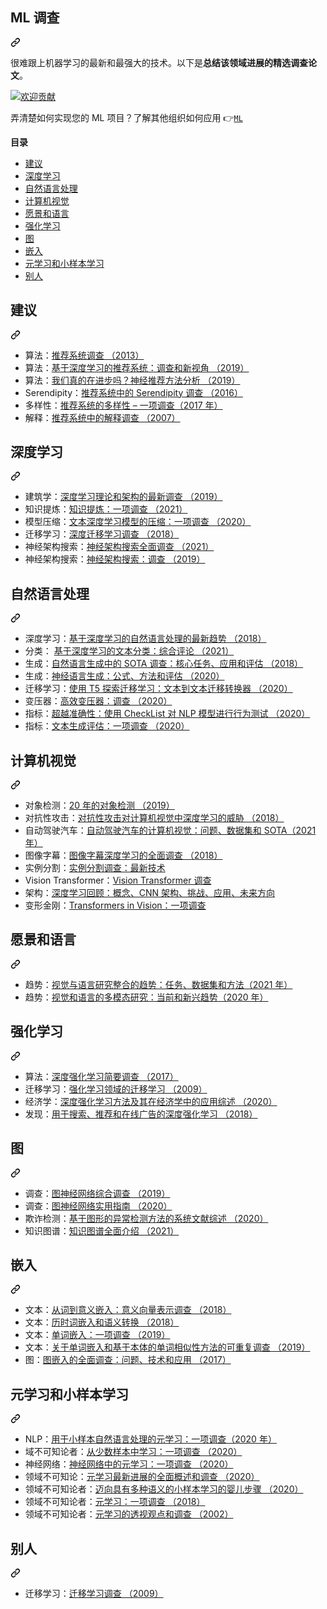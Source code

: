 <div class="Box-sc-g0xbh4-0 QkQOb js-snippet-clipboard-copy-unpositioned" data-hpc="true"><article class="markdown-body entry-content container-lg" itemprop="text"><div class="markdown-heading" dir="auto"><h1 tabindex="-1" class="heading-element" dir="auto" _msttexthash="7666152" _msthash="193">ML 调查</h1><a id="user-content-ml-surveys" class="anchor" aria-label="永久链接： ml-surveys" href="#ml-surveys" _mstaria-label="446615" _msthash="194"><svg class="octicon octicon-link" viewBox="0 0 16 16" version="1.1" width="16" height="16" aria-hidden="true"><path d="m7.775 3.275 1.25-1.25a3.5 3.5 0 1 1 4.95 4.95l-2.5 2.5a3.5 3.5 0 0 1-4.95 0 .751.751 0 0 1 .018-1.042.751.751 0 0 1 1.042-.018 1.998 1.998 0 0 0 2.83 0l2.5-2.5a2.002 2.002 0 0 0-2.83-2.83l-1.25 1.25a.751.751 0 0 1-1.042-.018.751.751 0 0 1-.018-1.042Zm-4.69 9.64a1.998 1.998 0 0 0 2.83 0l1.25-1.25a.751.751 0 0 1 1.042.018.751.751 0 0 1 .018 1.042l-1.25 1.25a3.5 3.5 0 1 1-4.95-4.95l2.5-2.5a3.5 3.5 0 0 1 4.95 0 .751.751 0 0 1-.018 1.042.751.751 0 0 1-1.042.018 1.998 1.998 0 0 0-2.83 0l-2.5 2.5a1.998 1.998 0 0 0 0 2.83Z"></path></svg></a></div>
<p dir="auto" _msttexthash="330247086" _msthash="195">很难跟上机器学习的最新和最强大的技术。以下是<strong _istranslated="1">总结该领域进展的精选调查论文</strong>。</p>
<p dir="auto"><a href="/eugeneyan/ml-surveys/blob/main/CONTRIBUTING.md"><img src="https://camo.githubusercontent.com/a93286920599112849c7c2af9d239294be27738b440248e434813b1bd0ffb368/68747470733a2f2f696d672e736869656c64732e696f2f62616467652f636f6e747269627574696f6e732d77656c636f6d652d627269676874677265656e2e7376673f7374796c653d666c6174" alt="欢迎贡献" data-canonical-src="https://img.shields.io/badge/contributions-welcome-brightgreen.svg?style=flat" style="max-width: 100%;" _mstalt="465374" _msthash="196"></a></p>
<p dir="auto" _msttexthash="198659591" _msthash="197">弄清楚如何实现您的 ML 项目？了解其他组织如何应用 👉<a href="https://github.com/eugeneyan/applied-ml" _istranslated="1"><code _istranslated="1">ML</code></a></p>
<p dir="auto"><strong _msttexthash="5308706" _msthash="198">目录</strong></p>
<ul dir="auto">
<li><a href="#recommendation" _msttexthash="5931406" _msthash="199">建议</a></li>
<li><a href="#deep-learning" _msttexthash="10427001" _msthash="200">深度学习</a></li>
<li><a href="#natural-language-processing" _msttexthash="22716499" _msthash="201">自然语言处理</a></li>
<li><a href="#computer-vision" _msttexthash="19264232" _msthash="202">计算机视觉</a></li>
<li><a href="#vision-and-language" _msttexthash="17233619" _msthash="203">愿景和语言</a></li>
<li><a href="#reinforcement-learning" _msttexthash="9776364" _msthash="204">强化学习</a></li>
<li><a href="#graph" _msttexthash="2026570" _msthash="205">图</a></li>
<li><a href="#embeddings" _msttexthash="4340492" _msthash="206">嵌入</a></li>
<li><a href="#meta-learning-and-few-shot-Learning" _msttexthash="29654222" _msthash="207">元学习和小样本学习</a></li>
<li><a href="#others" _msttexthash="4010201" _msthash="208">别人</a></li>
</ul>
<div class="markdown-heading" dir="auto"><h2 tabindex="-1" class="heading-element" dir="auto" _msttexthash="5931406" _msthash="209">建议</h2><a id="user-content-recommendation" class="anchor" aria-label="永久链接： 推荐" href="#recommendation" _mstaria-label="596193" _msthash="210"><svg class="octicon octicon-link" viewBox="0 0 16 16" version="1.1" width="16" height="16" aria-hidden="true"><path d="m7.775 3.275 1.25-1.25a3.5 3.5 0 1 1 4.95 4.95l-2.5 2.5a3.5 3.5 0 0 1-4.95 0 .751.751 0 0 1 .018-1.042.751.751 0 0 1 1.042-.018 1.998 1.998 0 0 0 2.83 0l2.5-2.5a2.002 2.002 0 0 0-2.83-2.83l-1.25 1.25a.751.751 0 0 1-1.042-.018.751.751 0 0 1-.018-1.042Zm-4.69 9.64a1.998 1.998 0 0 0 2.83 0l1.25-1.25a.751.751 0 0 1 1.042.018.751.751 0 0 1 .018 1.042l-1.25 1.25a3.5 3.5 0 1 1-4.95-4.95l2.5-2.5a3.5 3.5 0 0 1 4.95 0 .751.751 0 0 1-.018 1.042.751.751 0 0 1-1.042.018 1.998 1.998 0 0 0-2.83 0l-2.5 2.5a1.998 1.998 0 0 0 0 2.83Z"></path></svg></a></div>
<ul dir="auto">
<li _msttexthash="75182601" _msthash="211">算法：<a href="http://irntez.ir/wp-content/uploads/2016/12/sciencedirec.pdf" rel="nofollow" _istranslated="1">推荐系统调查 （2013）</a></li>
<li _msttexthash="199445363" _msthash="212">算法：<a href="https://arxiv.org/pdf/1707.07435.pdf" rel="nofollow" _istranslated="1">基于深度学习的推荐系统：调查和新视角 （2019）</a></li>
<li _msttexthash="181568439" _msthash="213">算法：<a href="https://arxiv.org/pdf/1907.06902.pdf" rel="nofollow" _istranslated="1">我们真的在进步吗？神经推荐方法分析 （2019）</a></li>
<li _msttexthash="162863207" _msthash="214">Serendipity：<a href="https://www.researchgate.net/publication/306075233_A_Survey_of_Serendipity_in_Recommender_Systems" rel="nofollow" _istranslated="1">推荐系统中的 Serendipity 调查 （2016）</a></li>
<li _msttexthash="149844981" _msthash="215">多样性：<a href="https://papers-gamma.link/static/memory/pdfs/153-Kunaver_Diversity_in_Recommender_Systems_2017.pdf" rel="nofollow" _istranslated="1">推荐系统的多样性 – 一项调查（2017 年）</a></li>
<li _msttexthash="111696754" _msthash="216">解释：<a href="http://citeseerx.ist.psu.edu/viewdoc/download?doi=10.1.1.418.9237&amp;rep=rep1&amp;type=pdf" rel="nofollow" _istranslated="1">推荐系统中的解释调查 （2007）</a></li>
</ul>
<div class="markdown-heading" dir="auto"><h2 tabindex="-1" class="heading-element" dir="auto" _msttexthash="10427001" _msthash="217">深度学习</h2><a id="user-content-deep-learning" class="anchor" aria-label="永久链接：深度学习" href="#deep-learning" _mstaria-label="500981" _msthash="218"><svg class="octicon octicon-link" viewBox="0 0 16 16" version="1.1" width="16" height="16" aria-hidden="true"><path d="m7.775 3.275 1.25-1.25a3.5 3.5 0 1 1 4.95 4.95l-2.5 2.5a3.5 3.5 0 0 1-4.95 0 .751.751 0 0 1 .018-1.042.751.751 0 0 1 1.042-.018 1.998 1.998 0 0 0 2.83 0l2.5-2.5a2.002 2.002 0 0 0-2.83-2.83l-1.25 1.25a.751.751 0 0 1-1.042-.018.751.751 0 0 1-.018-1.042Zm-4.69 9.64a1.998 1.998 0 0 0 2.83 0l1.25-1.25a.751.751 0 0 1 1.042.018.751.751 0 0 1 .018 1.042l-1.25 1.25a3.5 3.5 0 1 1-4.95-4.95l2.5-2.5a3.5 3.5 0 0 1 4.95 0 .751.751 0 0 1-.018 1.042.751.751 0 0 1-1.042.018 1.998 1.998 0 0 0-2.83 0l-2.5 2.5a1.998 1.998 0 0 0 0 2.83Z"></path></svg></a></div>
<ul dir="auto">
<li _msttexthash="151208915" _msthash="219">建筑学：<a href="https://www.mdpi.com/2079-9292/8/3/292/htm" rel="nofollow" _istranslated="1">深度学习理论和架构的最新调查 （2019）</a></li>
<li _msttexthash="126558185" _msthash="220">知识提炼：<a href="https://arxiv.org/pdf/2006.05525.pdf" rel="nofollow" _istranslated="1">知识提炼：一项调查 （2021）</a></li>
<li _msttexthash="195216931" _msthash="221">模型压缩：<a href="https://arxiv.org/pdf/2008.05221.pdf" rel="nofollow" _istranslated="1">文本深度学习模型的压缩：一项调查 （2020）</a></li>
<li _msttexthash="105064635" _msthash="222">迁移学习：<a href="https://arxiv.org/pdf/1808.01974.pdf" rel="nofollow" _istranslated="1">深度迁移学习调查 （2018）</a></li>
<li _msttexthash="148980481" _msthash="223">神经架构搜索：<a href="https://arxiv.org/abs/2006.02903" rel="nofollow" _istranslated="1">神经架构搜索全面调查 （2021）</a></li>
<li _msttexthash="147452487" _msthash="224">神经架构搜索：<a href="https://arxiv.org/abs/1808.05377" rel="nofollow" _istranslated="1">神经架构搜索：调查 （2019）</a></li>
</ul>
<div class="markdown-heading" dir="auto"><h2 tabindex="-1" class="heading-element" dir="auto" _msttexthash="22716499" _msthash="225">自然语言处理</h2><a id="user-content-natural-language-processing" class="anchor" aria-label="永久链接：自然语言处理" href="#natural-language-processing" _mstaria-label="1126489" _msthash="226"><svg class="octicon octicon-link" viewBox="0 0 16 16" version="1.1" width="16" height="16" aria-hidden="true"><path d="m7.775 3.275 1.25-1.25a3.5 3.5 0 1 1 4.95 4.95l-2.5 2.5a3.5 3.5 0 0 1-4.95 0 .751.751 0 0 1 .018-1.042.751.751 0 0 1 1.042-.018 1.998 1.998 0 0 0 2.83 0l2.5-2.5a2.002 2.002 0 0 0-2.83-2.83l-1.25 1.25a.751.751 0 0 1-1.042-.018.751.751 0 0 1-.018-1.042Zm-4.69 9.64a1.998 1.998 0 0 0 2.83 0l1.25-1.25a.751.751 0 0 1 1.042.018.751.751 0 0 1 .018 1.042l-1.25 1.25a3.5 3.5 0 1 1-4.95-4.95l2.5-2.5a3.5 3.5 0 0 1 4.95 0 .751.751 0 0 1-.018 1.042.751.751 0 0 1-1.042.018 1.998 1.998 0 0 0-2.83 0l-2.5 2.5a1.998 1.998 0 0 0 0 2.83Z"></path></svg></a></div>
<ul dir="auto">
<li _msttexthash="208979485" _msthash="227">深度学习：<a href="https://arxiv.org/pdf/1708.02709.pdf" rel="nofollow" _istranslated="1">基于深度学习的自然语言处理的最新趋势 （2018）</a></li>
<li _msttexthash="171831166" _msthash="228">分类： <a href="https://arxiv.org/pdf/2004.03705" rel="nofollow" _istranslated="1">基于深度学习的文本分类：综合评论 （2021）</a></li>
<li _msttexthash="247869362" _msthash="229">生成：<a href="https://www.jair.org/index.php/jair/article/view/11173/26378" rel="nofollow" _istranslated="1">自然语言生成中的 SOTA 调查：核心任务、应用和评估 （2018）</a></li>
<li _msttexthash="154833354" _msthash="230">生成：<a href="https://arxiv.org/pdf/2007.15780.pdf" rel="nofollow" _istranslated="1">神经语言生成：公式、方法和评估 （2020）</a></li>
<li _msttexthash="248697501" _msthash="231">迁移学习：<a href="https://arxiv.org/abs/1910.10683" rel="nofollow" _istranslated="1">使用 T5 探索迁移学习：文本到文本迁移转换器 （2020）</a></li>
<li _msttexthash="101081539" _msthash="232">变压器：<a href="https://arxiv.org/pdf/2009.06732.pdf" rel="nofollow" _istranslated="1">高效变压器：调查 （2020）</a></li>
<li _msttexthash="246205089" _msthash="233">指标：<a href="https://arxiv.org/pdf/2005.04118.pdf" rel="nofollow" _istranslated="1">超越准确性：使用 CheckList 对 NLP 模型进行行为测试 （2020）</a></li>
<li _msttexthash="122107934" _msthash="234">指标：<a href="https://arxiv.org/pdf/2006.14799.pdf" rel="nofollow" _istranslated="1">文本生成评估：一项调查 （2020）</a></li>
</ul>
<div class="markdown-heading" dir="auto"><h2 tabindex="-1" class="heading-element" dir="auto" _msttexthash="19264232" _msthash="235">计算机视觉</h2><a id="user-content-computer-vision" class="anchor" aria-label="永久链接：计算机视觉" href="#computer-vision" _mstaria-label="601185" _msthash="236"><svg class="octicon octicon-link" viewBox="0 0 16 16" version="1.1" width="16" height="16" aria-hidden="true"><path d="m7.775 3.275 1.25-1.25a3.5 3.5 0 1 1 4.95 4.95l-2.5 2.5a3.5 3.5 0 0 1-4.95 0 .751.751 0 0 1 .018-1.042.751.751 0 0 1 1.042-.018 1.998 1.998 0 0 0 2.83 0l2.5-2.5a2.002 2.002 0 0 0-2.83-2.83l-1.25 1.25a.751.751 0 0 1-1.042-.018.751.751 0 0 1-.018-1.042Zm-4.69 9.64a1.998 1.998 0 0 0 2.83 0l1.25-1.25a.751.751 0 0 1 1.042.018.751.751 0 0 1 .018 1.042l-1.25 1.25a3.5 3.5 0 1 1-4.95-4.95l2.5-2.5a3.5 3.5 0 0 1 4.95 0 .751.751 0 0 1-.018 1.042.751.751 0 0 1-1.042.018 1.998 1.998 0 0 0-2.83 0l-2.5 2.5a1.998 1.998 0 0 0 0 2.83Z"></path></svg></a></div>
<ul dir="auto">
<li _msttexthash="96605327" _msthash="237">对象检测：<a href="https://arxiv.org/pdf/1905.05055.pdf" rel="nofollow" _istranslated="1">20 年的对象检测 （2019）</a></li>
<li _msttexthash="229478392" _msthash="238">对抗性攻击：<a href="https://ieeexplore.ieee.org/stamp/stamp.jsp?arnumber=8294186" rel="nofollow" _istranslated="1">对抗性攻击对计算机视觉中深度学习的威胁 （2018）</a></li>
<li _msttexthash="318991816" _msthash="239">自动驾驶汽车：<a href="https://arxiv.org/pdf/1704.05519.pdf" rel="nofollow" _istranslated="1">自动驾驶汽车的计算机视觉：问题、数据集和 SOTA（2021 年）</a></li>
<li _msttexthash="147397562" _msthash="240">图像字幕：<a href="https://arxiv.org/pdf/1810.04020.pdf" rel="nofollow" _istranslated="1">图像字幕深度学习的全面调查 （2018）</a></li>
<li _msttexthash="90163606" _msthash="241">实例分割：<a href="https://arxiv.org/abs/2007.00047" rel="nofollow" _istranslated="1">实例分割调查：最新技术</a></li>
<li _msttexthash="55944759" _msthash="242">Vision Transformer：<a href="https://arxiv.org/abs/2012.12556" rel="nofollow" _istranslated="1">Vision Transformer 调查</a></li>
<li _msttexthash="178515805" _msthash="243">架构：<a href="https://link.springer.com/article/10.1186/s40537-021-00444-8" rel="nofollow" _istranslated="1">深度学习回顾：概念、CNN 架构、挑战、应用、未来方向</a></li>
<li _msttexthash="103271870" _msthash="244">变形金刚：<a href="https://arxiv.org/abs/2101.01169" rel="nofollow" _istranslated="1">Transformers in Vision：一项调查</a></li>
</ul>
<div class="markdown-heading" dir="auto"><h2 tabindex="-1" class="heading-element" dir="auto" _msttexthash="17233619" _msthash="245">愿景和语言</h2><a id="user-content-vision-and-language" class="anchor" aria-label="永久链接：视觉和语言" href="#vision-and-language" _mstaria-label="713076" _msthash="246"><svg class="octicon octicon-link" viewBox="0 0 16 16" version="1.1" width="16" height="16" aria-hidden="true"><path d="m7.775 3.275 1.25-1.25a3.5 3.5 0 1 1 4.95 4.95l-2.5 2.5a3.5 3.5 0 0 1-4.95 0 .751.751 0 0 1 .018-1.042.751.751 0 0 1 1.042-.018 1.998 1.998 0 0 0 2.83 0l2.5-2.5a2.002 2.002 0 0 0-2.83-2.83l-1.25 1.25a.751.751 0 0 1-1.042-.018.751.751 0 0 1-.018-1.042Zm-4.69 9.64a1.998 1.998 0 0 0 2.83 0l1.25-1.25a.751.751 0 0 1 1.042.018.751.751 0 0 1 .018 1.042l-1.25 1.25a3.5 3.5 0 1 1-4.95-4.95l2.5-2.5a3.5 3.5 0 0 1 4.95 0 .751.751 0 0 1-.018 1.042.751.751 0 0 1-1.042.018 1.998 1.998 0 0 0-2.83 0l-2.5 2.5a1.998 1.998 0 0 0 0 2.83Z"></path></svg></a></div>
<ul dir="auto">
<li _msttexthash="252110885" _msthash="247">趋势：<a href="https://doi.org/10.1613/jair.1.11688" rel="nofollow" _istranslated="1">视觉与语言研究整合的趋势：任务、数据集和方法（2021 年）</a></li>
<li _msttexthash="215675889" _msthash="248">趋势：<a href="https://arxiv.org/abs/2010.09522" rel="nofollow" _istranslated="1">视觉和语言的多模态研究：当前和新兴趋势（2020 年）</a></li>
</ul>
<div class="markdown-heading" dir="auto"><h2 tabindex="-1" class="heading-element" dir="auto" _msttexthash="9776364" _msthash="249">强化学习</h2><a id="user-content-reinforcement-learning" class="anchor" aria-label="永久链接： 强化学习" href="#reinforcement-learning" _mstaria-label="913471" _msthash="250"><svg class="octicon octicon-link" viewBox="0 0 16 16" version="1.1" width="16" height="16" aria-hidden="true"><path d="m7.775 3.275 1.25-1.25a3.5 3.5 0 1 1 4.95 4.95l-2.5 2.5a3.5 3.5 0 0 1-4.95 0 .751.751 0 0 1 .018-1.042.751.751 0 0 1 1.042-.018 1.998 1.998 0 0 0 2.83 0l2.5-2.5a2.002 2.002 0 0 0-2.83-2.83l-1.25 1.25a.751.751 0 0 1-1.042-.018.751.751 0 0 1-.018-1.042Zm-4.69 9.64a1.998 1.998 0 0 0 2.83 0l1.25-1.25a.751.751 0 0 1 1.042.018.751.751 0 0 1 .018 1.042l-1.25 1.25a3.5 3.5 0 1 1-4.95-4.95l2.5-2.5a3.5 3.5 0 0 1 4.95 0 .751.751 0 0 1-.018 1.042.751.751 0 0 1-1.042.018 1.998 1.998 0 0 0-2.83 0l-2.5 2.5a1.998 1.998 0 0 0 0 2.83Z"></path></svg></a></div>
<ul dir="auto">
<li _msttexthash="103675013" _msthash="251">算法：<a href="https://arxiv.org/pdf/1708.05866.pdf" rel="nofollow" _istranslated="1">深度强化学习简要调查 （2017）</a></li>
<li _msttexthash="129730744" _msthash="252">迁移学习：<a href="http://www.jmlr.org/papers/volume10/taylor09a/taylor09a.pdf" rel="nofollow" _istranslated="1">强化学习领域的迁移学习 （2009）</a></li>
<li _msttexthash="215412808" _msthash="253">经济学：<a href="https://arxiv.org/pdf/2004.01509.pdf" rel="nofollow" _istranslated="1">深度强化学习方法及其在经济学中的应用综述 （2020）</a></li>
<li _msttexthash="182097643" _msthash="254">发现：<a href="https://arxiv.org/pdf/1812.07127.pdf" rel="nofollow" _istranslated="1">用于搜索、推荐和在线广告的深度强化学习 （2018）</a></li>
</ul>
<div class="markdown-heading" dir="auto"><h2 tabindex="-1" class="heading-element" dir="auto" _msttexthash="2026570" _msthash="255">图</h2><a id="user-content-graph" class="anchor" aria-label="永久链接：图表" href="#graph" _mstaria-label="270543" _msthash="256"><svg class="octicon octicon-link" viewBox="0 0 16 16" version="1.1" width="16" height="16" aria-hidden="true"><path d="m7.775 3.275 1.25-1.25a3.5 3.5 0 1 1 4.95 4.95l-2.5 2.5a3.5 3.5 0 0 1-4.95 0 .751.751 0 0 1 .018-1.042.751.751 0 0 1 1.042-.018 1.998 1.998 0 0 0 2.83 0l2.5-2.5a2.002 2.002 0 0 0-2.83-2.83l-1.25 1.25a.751.751 0 0 1-1.042-.018.751.751 0 0 1-.018-1.042Zm-4.69 9.64a1.998 1.998 0 0 0 2.83 0l1.25-1.25a.751.751 0 0 1 1.042.018.751.751 0 0 1 .018 1.042l-1.25 1.25a3.5 3.5 0 1 1-4.95-4.95l2.5-2.5a3.5 3.5 0 0 1 4.95 0 .751.751 0 0 1-.018 1.042.751.751 0 0 1-1.042.018 1.998 1.998 0 0 0-2.83 0l-2.5 2.5a1.998 1.998 0 0 0 0 2.83Z"></path></svg></a></div>
<ul dir="auto">
<li _msttexthash="99001812" _msthash="257">调查：<a href="https://arxiv.org/pdf/1901.00596.pdf" rel="nofollow" _istranslated="1">图神经网络综合调查 （2019）</a></li>
<li _msttexthash="95447677" _msthash="258">调查：<a href="https://arxiv.org/pdf/2010.05234.pdf" rel="nofollow" _istranslated="1">图神经网络实用指南 （2020）</a></li>
<li _msttexthash="214085677" _msthash="259">欺诈检测：<a href="https://www.sciencedirect.com/science/article/pii/S0167923620300580" rel="nofollow" _istranslated="1">基于图形的异常检测方法的系统文献综述 （2020）</a></li>
<li _msttexthash="108899726" _msthash="260">知识图谱：<a href="https://arxiv.org/pdf/2003.02320.pdf" rel="nofollow" _istranslated="1">知识图谱全面介绍 （2021）</a></li>
</ul>
<div class="markdown-heading" dir="auto"><h2 tabindex="-1" class="heading-element" dir="auto" _msttexthash="4340492" _msthash="261">嵌入</h2><a id="user-content-embeddings" class="anchor" aria-label="永久链接：嵌入" href="#embeddings" _mstaria-label="431886" _msthash="262"><svg class="octicon octicon-link" viewBox="0 0 16 16" version="1.1" width="16" height="16" aria-hidden="true"><path d="m7.775 3.275 1.25-1.25a3.5 3.5 0 1 1 4.95 4.95l-2.5 2.5a3.5 3.5 0 0 1-4.95 0 .751.751 0 0 1 .018-1.042.751.751 0 0 1 1.042-.018 1.998 1.998 0 0 0 2.83 0l2.5-2.5a2.002 2.002 0 0 0-2.83-2.83l-1.25 1.25a.751.751 0 0 1-1.042-.018.751.751 0 0 1-.018-1.042Zm-4.69 9.64a1.998 1.998 0 0 0 2.83 0l1.25-1.25a.751.751 0 0 1 1.042.018.751.751 0 0 1 .018 1.042l-1.25 1.25a3.5 3.5 0 1 1-4.95-4.95l2.5-2.5a3.5 3.5 0 0 1 4.95 0 .751.751 0 0 1-.018 1.042.751.751 0 0 1-1.042.018 1.998 1.998 0 0 0-2.83 0l-2.5 2.5a1.998 1.998 0 0 0 0 2.83Z"></path></svg></a></div>
<ul dir="auto">
<li _msttexthash="169143754" _msthash="263">文本：<a href="https://www.jair.org/index.php/jair/article/view/11259/26454" rel="nofollow" _istranslated="1">从词到意义嵌入：意义向量表示调查 （2018）</a></li>
<li _msttexthash="101906324" _msthash="264">文本：<a href="https://arxiv.org/pdf/1806.03537.pdf" rel="nofollow" _istranslated="1">历时词嵌入和语义转换 （2018）</a></li>
<li _msttexthash="102488087" _msthash="265">文本：<a href="https://arxiv.org/abs/1901.09069" rel="nofollow" _istranslated="1">单词嵌入：一项调查 （2019）</a></li>
<li _msttexthash="266127498" _msthash="266">文本：<a href="https://doi.org/10.1016/j.engappai.2019.07.010" rel="nofollow" _istranslated="1">关于单词嵌入和基于本体的单词相似性方法的可重复调查 （2019）</a></li>
<li _msttexthash="168261860" _msthash="267">图：<a href="https://arxiv.org/pdf/1709.07604" rel="nofollow" _istranslated="1">图嵌入的全面调查：问题、技术和应用 （2017）</a></li>
</ul>
<div class="markdown-heading" dir="auto"><h2 tabindex="-1" class="heading-element" dir="auto" _msttexthash="29654222" _msthash="268">元学习和小样本学习</h2><a id="user-content-meta-learning-and-few-shot-learning" class="anchor" aria-label="永久链接：元学习和小样本学习" href="#meta-learning-and-few-shot-learning" _mstaria-label="1505452" _msthash="269"><svg class="octicon octicon-link" viewBox="0 0 16 16" version="1.1" width="16" height="16" aria-hidden="true"><path d="m7.775 3.275 1.25-1.25a3.5 3.5 0 1 1 4.95 4.95l-2.5 2.5a3.5 3.5 0 0 1-4.95 0 .751.751 0 0 1 .018-1.042.751.751 0 0 1 1.042-.018 1.998 1.998 0 0 0 2.83 0l2.5-2.5a2.002 2.002 0 0 0-2.83-2.83l-1.25 1.25a.751.751 0 0 1-1.042-.018.751.751 0 0 1-.018-1.042Zm-4.69 9.64a1.998 1.998 0 0 0 2.83 0l1.25-1.25a.751.751 0 0 1 1.042.018.751.751 0 0 1 .018 1.042l-1.25 1.25a3.5 3.5 0 1 1-4.95-4.95l2.5-2.5a3.5 3.5 0 0 1 4.95 0 .751.751 0 0 1-.018 1.042.751.751 0 0 1-1.042.018 1.998 1.998 0 0 0-2.83 0l-2.5 2.5a1.998 1.998 0 0 0 0 2.83Z"></path></svg></a></div>
<ul dir="auto">
<li _msttexthash="239404048" _msthash="270">NLP：<a href="https://arxiv.org/abs/2007.09604" rel="nofollow" _istranslated="1">用于小样本自然语言处理的元学习：一项调查（2020 年）</a></li>
<li _msttexthash="181759604" _msthash="271">域不可知论者：<a href="https://arxiv.org/abs/2007.15484" rel="nofollow" _istranslated="1">从少数样本中学习：一项调查 （2020）</a></li>
<li _msttexthash="176395843" _msthash="272">神经网络：<a href="https://arxiv.org/abs/2004.05439" rel="nofollow" _istranslated="1">神经网络中的元学习：一项调查 （2020）</a></li>
<li _msttexthash="201075108" _msthash="273">领域不可知论：<a href="https://arxiv.org/abs/2004.11149" rel="nofollow" _istranslated="1">元学习最新进展的全面概述和调查 （2020）</a></li>
<li _msttexthash="258966032" _msthash="274">领域不可知论者：<a href="https://arxiv.org/abs/1906.01905" rel="nofollow" _istranslated="1">迈向具有多种语义的小样本学习的婴儿步骤 （2020）</a></li>
<li _msttexthash="142882701" _msthash="275">领域不可知论者：<a href="https://arxiv.org/abs/1810.03548" rel="nofollow" _istranslated="1">元学习：一项调查 （2018）</a></li>
<li _msttexthash="169784433" _msthash="276">领域不可知论者：<a href="https://www.researchgate.net/publication/2375370_A_Perspective_View_And_Survey_Of_Meta-Learning" rel="nofollow" _istranslated="1">元学习的透视观点和调查 （2002）</a></li>
</ul>
<div class="markdown-heading" dir="auto"><h2 tabindex="-1" class="heading-element" dir="auto" _msttexthash="4010201" _msthash="277">别人</h2><a id="user-content-others" class="anchor" aria-label="永久链接：其他" href="#others" _mstaria-label="307268" _msthash="278"><svg class="octicon octicon-link" viewBox="0 0 16 16" version="1.1" width="16" height="16" aria-hidden="true"><path d="m7.775 3.275 1.25-1.25a3.5 3.5 0 1 1 4.95 4.95l-2.5 2.5a3.5 3.5 0 0 1-4.95 0 .751.751 0 0 1 .018-1.042.751.751 0 0 1 1.042-.018 1.998 1.998 0 0 0 2.83 0l2.5-2.5a2.002 2.002 0 0 0-2.83-2.83l-1.25 1.25a.751.751 0 0 1-1.042-.018.751.751 0 0 1-.018-1.042Zm-4.69 9.64a1.998 1.998 0 0 0 2.83 0l1.25-1.25a.751.751 0 0 1 1.042.018.751.751 0 0 1 .018 1.042l-1.25 1.25a3.5 3.5 0 1 1-4.95-4.95l2.5-2.5a3.5 3.5 0 0 1 4.95 0 .751.751 0 0 1-.018 1.042.751.751 0 0 1-1.042.018 1.998 1.998 0 0 0-2.83 0l-2.5 2.5a1.998 1.998 0 0 0 0 2.83Z"></path></svg></a></div>
<ul dir="auto">
<li _msttexthash="88656698" _msthash="279">迁移学习：<a href="https://www.cse.ust.hk/~qyang/Docs/2009/tkde_transfer_learning.pdf" rel="nofollow" _istranslated="1">迁移学习调查 （2009）</a></li>
</ul>
</article></div>
